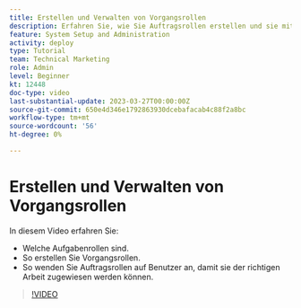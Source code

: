 ```yaml
---
title: Erstellen und Verwalten von Vorgangsrollen
description: Erfahren Sie, wie Sie Auftragsrollen erstellen und sie mit Benutzern verknüpfen, um bessere Zuweisungen vorzunehmen.
feature: System Setup and Administration
activity: deploy
type: Tutorial
team: Technical Marketing
role: Admin
level: Beginner
kt: 12448
doc-type: video
last-substantial-update: 2023-03-27T00:00:00Z
source-git-commit: 650e4d346e1792863930dcebafacab4c88f2a8bc
workflow-type: tm+mt
source-wordcount: '56'
ht-degree: 0%

---
```


# Erstellen und Verwalten von Vorgangsrollen

In diesem Video erfahren Sie:

* Welche Aufgabenrollen sind.
* So erstellen Sie Vorgangsrollen.
* So wenden Sie Auftragsrollen auf Benutzer an, damit sie der richtigen Arbeit zugewiesen werden können.

>[!VIDEO](https://video.tv.adobe.com/v/3416966/?quality=12&learn=on)

